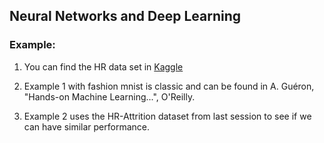 ## Neural Networks and Deep Learning

### Example: 

1. You can find the HR data set in [Kaggle](https://www.kaggle.com/pavansubhasht/ibm-hr-analytics-attrition-dataset)

2. Example 1 with fashion mnist is classic and can be found in A. Guéron, "Hands-on Machine Learning...", O'Reilly.

3. Example 2 uses the HR-Attrition dataset from last session to see if we can have similar performance.